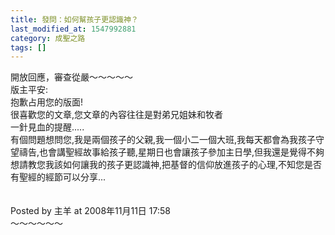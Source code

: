 ```yaml
---
title: 發問：如何幫孩子更認識神？
last_modified_at: 1547992881
category: 成聖之路
tags: []
---
```


開放回應，審查從嚴<!--more-->～～～～～<br>版主平安:<br>抱歉占用您的版面!<br>很喜歡您的文章,您文章的內容往往是對弟兄姐妹和牧者<br>一針見血的提醒.....<br>有個問題想問您,我是兩個孩子的父親,我一個小二一個大班,我每天都會為我孩子守望禱告,也會講聖經故事給孩子聽,星期日也會讓孩子參加主日學,但我還是覺得不夠<br>想請教您我該如何讓我的孩子更認識神,把基督的信仰放進孩子的心理,不知您是否有聖經的經節可以分享...<br><br><br>Posted by 主羊 at 2008年11月11日 17:58 <br>～～～～～～
